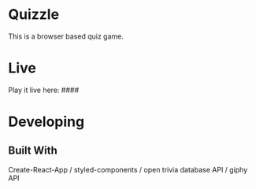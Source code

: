 # Quizzle

This is a browser based quiz game.

# Live

Play it live here: ####

# Developing

## Built With

Create-React-App / styled-components / open trivia database API / giphy API

